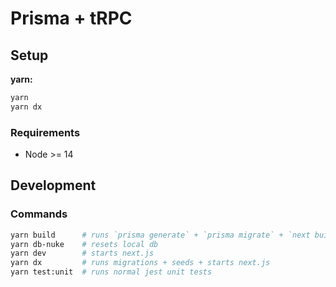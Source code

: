 # Prisma + tRPC

## Setup

**yarn:**
```bash
yarn
yarn dx
```

### Requirements

- Node >= 14

## Development

### Commands

```bash
yarn build      # runs `prisma generate` + `prisma migrate` + `next build`
yarn db-nuke    # resets local db
yarn dev        # starts next.js
yarn dx         # runs migrations + seeds + starts next.js 
yarn test:unit  # runs normal jest unit tests
```
